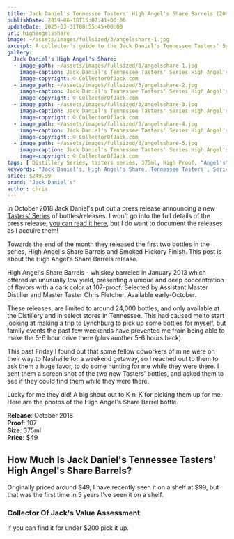 ```yaml
---
title: Jack Daniel's Tennessee Tasters' High Angel's Share Barrels (2018)
publishDate: 2019-06-18T15:07:41+00:00
updateDate: 2025-03-31T08:55:45+00:00
url: highangelsshare
image: ~/assets/images/fullsized/3/angelsshare-1.jpg
excerpt: A collector's guide to the Jack Daniel's Tennessee Tasters' Series High Angel's Share, one of the best bottles you can try
gallery:
  Jack Daniel's High Angel's Share:
  - image_path: ~/assets/images/fullsized/3/angelsshare-1.jpg
    image-caption: Jack Daniel's Tennessee Tasters' Series High Angel's Share
    image-copyright: © CollectorOfJack.com
  - image_path: ~/assets/images/fullsized/3/angelsshare-2.jpg
    image-caption: Jack Daniel's Tennessee Tasters' Series High Angel's Share
    image-copyright: © CollectorOfJack.com
  - image_path: ~/assets/images/fullsized/3/angelsshare-3.jpg
    image-caption: Jack Daniel's Tennessee Tasters' Series High Angel's Share
    image-copyright: © CollectorOfJack.com
  - image_path: ~/assets/images/fullsized/3/angelsshare-4.jpg
    image-caption: Jack Daniel's Tennessee Tasters' Series High Angel's Share
    image-copyright: © CollectorOfJack.com
  - image_path: ~/assets/images/fullsized/3/angelsshare-5.jpg
    image-caption: Jack Daniel's Tennessee Tasters' Series High Angel's Share
    image-copyright: © CollectorOfJack.com
tags: [ Distillery Series, tasters series, 375ml, High Proof, "Angel's", Tasters, TN Tasters ]
keywords: "Jack Daniel's, High Angel's Share, Tennessee Tasters', Series"
price: $249.99
brand: "Jack Daniel's"
author: chris
---
```

In October 2018 Jack Daniel's put out a press release announcing a new [Tasters' Series](/series/tasters-distillery) of bottles/releases. I won't go into the full details of the press release, [you can read it here](http://pressroom.jackdaniels.com/jack-daniels-launches-limited-edition-tennessee-tasters-selection/), but I do want to document the releases as I acquire them! 

Towards the end of the month they released the first two bottles in the series, High Angel's Share Barrels and Smoked Hickory Finish. This post is about the High Angel's Share Barrels release.

High Angel's Share Barrels - whiskey barreled in January 2013 which offered an unusually low yield, presenting a unique and deep concentration of flavors with a dark color at 107-proof. Selected by Assistant Master Distiller and Master Taster Chris Fletcher. Available early-October.

These releases, are limited to around 24,000 bottles, and only available at the Distillery and in select stores in Tennessee. This had caused me to start looking at making a trip to Lynchburg to pick up some bottles for myself, but family events the past few weekends have prevented me from being able to make the 5-6 hour drive there (plus another 5-6 hours back).

This past Friday I found out that some fellow coworkers of mine were on their way to Nashville for a weekend getaway, so I reached out to them to ask them a huge favor, to do some hunting for me while they were there. I sent them a screen shot of the two new Tasters' bottles, and asked them to see if they could find them while they were there.

Lucky for me they did! A big shout out to K-n-K for picking them up for me. Here are the photos of the High Angel's Share Barrel bottle.

**Release**: October 2018  
**Proof**: 107  
**Size**: 375ml  
**Price**: $49  

## How Much Is Jack Daniel's Tennessee Tasters' High Angel's Share Barrels?
Originally priced around $49, I have recently seen it on a shelf at $99, but that was the first time in 5 years I've seen it on a shelf.
 
### Collector Of Jack's Value Assessment
If you can find it for under $200 pick it up.


